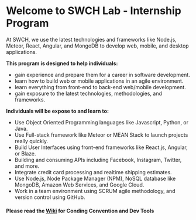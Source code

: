 # Welcome to SWCH Lab - Internship Program
At SWCH, we use the latest technologies and frameworks like Node.js, Meteor, React, Angular, and MongoDB to develop web, mobile, and desktop applications.

**This program is designed to help individuals:**
* gain experience and prepare them for a career in software development. 
* learn how to build web or mobile applications in an agile environment. 
* learn everything from front-end to back-end web/mobile development.
* gain exposure to the latest technologies, methodologies, and frameworks.   

**Individuals will be expose to and learn to:** 
* Use Object Oriented Programming languages like Javascript, Python, or Java.
* Use Full-stack framework like Meteor or MEAN Stack to launch projects really quickly.
* Build User Interfaces using front-end frameworks like React.js, Angular, or Blaze.
* Building and consuming APIs including Facebook, Instagram, Twitter, and more.
* Integrate credit card processing and realtime shipping estimates.
* Use Node.js, Node Package Manager (NPM), NoSQL database like MongoDB, Amazon Web Services, and Google Cloud.
* Work in a team environment using SCRUM agile methodology, and version control using GitHub.

#### Please read the [Wiki](https://github.com/swchllc/lab/wiki) for Conding Convention and Dev Tools

